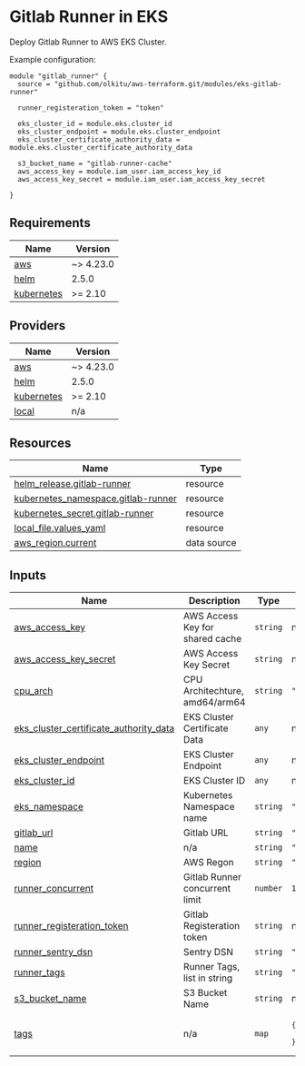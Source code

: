 <!-- BEGIN_TF_DOCS -->
# Gitlab Runner in EKS

Deploy Gitlab Runner to AWS EKS Cluster.

Example configuration:
```
module "gitlab_runner" {
  source = "github.com/olkitu/aws-terraform.git/modules/eks-gitlab-runner"

  runner_registeration_token = "token"

  eks_cluster_id = module.eks.cluster_id
  eks_cluster_endpoint = module.eks.cluster_endpoint
  eks_cluster_certificate_authority_data = module.eks.cluster_certificate_authority_data

  s3_bucket_name = "gitlab-runner-cache"
  aws_access_key = module.iam_user.iam_access_key_id	
  aws_access_key_secret = module.iam_user.iam_access_key_secret

}
```

## Requirements

| Name | Version |
|------|---------|
| <a name="requirement_aws"></a> [aws](#requirement\_aws) | ~> 4.23.0 |
| <a name="requirement_helm"></a> [helm](#requirement\_helm) | 2.5.0 |
| <a name="requirement_kubernetes"></a> [kubernetes](#requirement\_kubernetes) | >= 2.10 |

## Providers

| Name | Version |
|------|---------|
| <a name="provider_aws"></a> [aws](#provider\_aws) | ~> 4.23.0 |
| <a name="provider_helm"></a> [helm](#provider\_helm) | 2.5.0 |
| <a name="provider_kubernetes"></a> [kubernetes](#provider\_kubernetes) | >= 2.10 |
| <a name="provider_local"></a> [local](#provider\_local) | n/a |

## Resources

| Name | Type |
|------|------|
| [helm_release.gitlab-runner](https://registry.terraform.io/providers/hashicorp/helm/2.5.0/docs/resources/release) | resource |
| [kubernetes_namespace.gitlab-runner](https://registry.terraform.io/providers/hashicorp/kubernetes/latest/docs/resources/namespace) | resource |
| [kubernetes_secret.gitlab-runner](https://registry.terraform.io/providers/hashicorp/kubernetes/latest/docs/resources/secret) | resource |
| [local_file.values_yaml](https://registry.terraform.io/providers/hashicorp/local/latest/docs/resources/file) | resource |
| [aws_region.current](https://registry.terraform.io/providers/hashicorp/aws/latest/docs/data-sources/region) | data source |

## Inputs

| Name | Description | Type | Default | Required |
|------|-------------|------|---------|:--------:|
| <a name="input_aws_access_key"></a> [aws\_access\_key](#input\_aws\_access\_key) | AWS Access Key for shared cache | `string` | n/a | yes |
| <a name="input_aws_access_key_secret"></a> [aws\_access\_key\_secret](#input\_aws\_access\_key\_secret) | AWS Access Key Secret | `string` | n/a | yes |
| <a name="input_cpu_arch"></a> [cpu\_arch](#input\_cpu\_arch) | CPU Architechture, amd64/arm64 | `string` | `"amd64"` | no |
| <a name="input_eks_cluster_certificate_authority_data"></a> [eks\_cluster\_certificate\_authority\_data](#input\_eks\_cluster\_certificate\_authority\_data) | EKS Cluster Certificate Data | `any` | n/a | yes |
| <a name="input_eks_cluster_endpoint"></a> [eks\_cluster\_endpoint](#input\_eks\_cluster\_endpoint) | EKS Cluster Endpoint | `any` | n/a | yes |
| <a name="input_eks_cluster_id"></a> [eks\_cluster\_id](#input\_eks\_cluster\_id) | EKS Cluster ID | `any` | n/a | yes |
| <a name="input_eks_namespace"></a> [eks\_namespace](#input\_eks\_namespace) | Kubernetes Namespace name | `string` | `"gitlab-runner"` | no |
| <a name="input_gitlab_url"></a> [gitlab\_url](#input\_gitlab\_url) | Gitlab URL | `string` | `"https://gitlab.com"` | no |
| <a name="input_name"></a> [name](#input\_name) | n/a | `string` | `"aws-demo"` | no |
| <a name="input_region"></a> [region](#input\_region) | AWS Regon | `string` | `"us-east-1"` | no |
| <a name="input_runner_concurrent"></a> [runner\_concurrent](#input\_runner\_concurrent) | Gitlab Runner concurrent limit | `number` | `10` | no |
| <a name="input_runner_registeration_token"></a> [runner\_registeration\_token](#input\_runner\_registeration\_token) | Gitlab Registeration token | `string` | n/a | yes |
| <a name="input_runner_sentry_dsn"></a> [runner\_sentry\_dsn](#input\_runner\_sentry\_dsn) | Sentry DSN | `string` | `""` | no |
| <a name="input_runner_tags"></a> [runner\_tags](#input\_runner\_tags) | Runner Tags, list in string | `string` | `"kubernetes, cluster"` | no |
| <a name="input_s3_bucket_name"></a> [s3\_bucket\_name](#input\_s3\_bucket\_name) | S3 Bucket Name | `string` | n/a | yes |
| <a name="input_tags"></a> [tags](#input\_tags) | n/a | `map` | <pre>{<br>  "ManagedBy": "Terraform"<br>}</pre> | no |
<!-- END_TF_DOCS -->